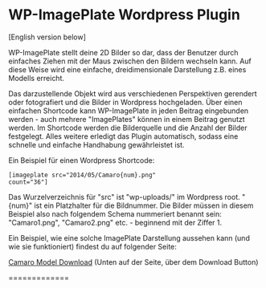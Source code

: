 WP-ImagePlate Wordpress Plugin
=============

[English version below]

WP-ImagePlate stellt deine 2D Bilder so dar, dass der Benutzer durch einfaches Ziehen mit der Maus zwischen den Bildern wechseln kann. Auf diese Weise wird eine
einfache, dreidimensionale Darstellung z.B. eines Modells erreicht.

Das darzustellende Objekt wird aus verschiedenen Perspektiven gerendert oder fotografiert und die Bilder in Wordpress hochgeladen. Über einen einfachen Shortcode kann 
WP-ImagePlate in jeden Beitrag eingebunden werden - auch mehrere "ImagePlates" können in einem Beitrag genutzt werden. Im Shortcode werden die Bilderquelle und die Anzahl der Bilder festgelegt. Alles weitere erledigt das Plugin automatisch, sodass eine schnelle und einfache Handhabung gewährleistet ist.

Ein Beispiel für einen Wordpress Shortcode:

<code>[imageplate src="2014/05/Camaro{num}.png" count="36"]</code>

Das Wurzelverzeichnis für "src" ist "wp-uploads/" im Wordpress root. "{num}" ist ein Platzhalter für die Bildnummer. Die Bilder müssen in diesem Beispiel also nach folgendem Schema
nummeriert benannt sein: "Camaro1.png", "Camaro2.png" etc. - beginnend mit der Ziffer 1.

Ein Beispiel, wie eine solche ImagePlate Darstellung aussehen kann (und wie sie funktioniert) findest du auf folgender Seite:

[Camaro Model Download](https://matthias-leister.de/projekte/chevrolet-camaro-kostenloser-download/) (Unten auf der Seite, über dem Download Button)

=============


 


